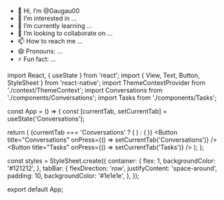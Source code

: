 - 👋 Hi, I’m @Gaugau00
- 👀 I’m interested in ...
- 🌱 I’m currently learning ...
- 💞️ I’m looking to collaborate on ...
- 📫 How to reach me ...
- 😄 Pronouns: ...
- ⚡ Fun fact: ...

<!---
Gaugau00/Gaugau00 is a ✨ special ✨ repository because its `README.md` (this file) appears on your GitHub profile.
You can click the Preview link to take a look at your changes.
--->
import React, { useState } from 'react';
import { View, Text, Button, StyleSheet } from 'react-native';
import ThemeContextProvider from './context/ThemeContext';
import Conversations from './components/Conversations';
import Tasks from './components/Tasks';

const App = () => {
  const [currentTab, setCurrentTab] = useState('Conversations');

  return (
    <ThemeContextProvider>
      <View style={styles.container}>
        {currentTab === 'Conversations' ? (
          <Conversations />
        ) : (
          <Tasks />
        )}
        <View style={styles.tabBar}>
          <Button title="Conversations" onPress={() => setCurrentTab('Conversations')} />
          <Button title="Tasks" onPress={() => setCurrentTab('Tasks')} />
        </View>
      </View>
    </ThemeContextProvider>
  );
};

const styles = StyleSheet.create({
  container: {
    flex: 1,
    backgroundColor: '#121212',
  },
  tabBar: {
    flexDirection: 'row',
    justifyContent: 'space-around',
    padding: 10,
    backgroundColor: '#1e1e1e',
  },
});

export default App;
